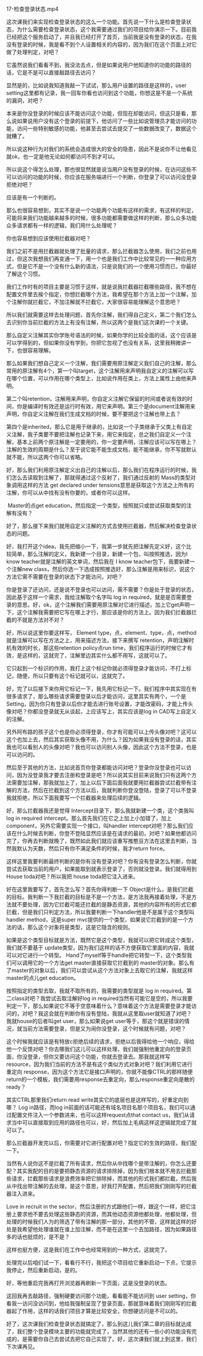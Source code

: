 17-检查登录状态.mp4

这次课我们来实现检查登录状态的这么一个功能。首先说一下什么是检查登录状态，为什么需要检查登录状态，这个我需要通过我们的项目给你演示一下。目前我已经把这个服务启动了，并且我已经打开了首页，当前我是没有登录的状态，在我没有登录的时候，我是看不到个人设置相关的内容的，因为我们在这个页面上对它做了处理判定，对吧？

它虽然说我们看看不到，我没法去点，但是如果说用户他知道你的功能的路径的话，它是不是可以直接敲路径去访问？

显然是的，比如说我知道我敲一下试试，那么用户设置的路径是这样的，user setting这里都有记录，我一回车你看也访问到这个功能，你想这是不是一个系统的漏洞，对吧？

本来是你没登录的时候应该不能访问这个功能，但现在却能访问，但这只是看，那么说如果说用户没有这个登录的前提下，他访问了一些比如说管理员才能访问的功能，访问一些特别敏感的功能，他甚至去尝试去提交了一些数据改变了，数据这个就糟了。

所以说这种行为对我们的系统会造成很大的安全的隐患，因此不是说你不让他看见就ok，也一定是他无论如何都访问不到才可以。

所以说这个得怎么处理，那也很显然就是说当用户没有登录的时候，在访问这些不可以访问的功能的时候，你应该在服务端进行一个判断，你登录了可以访问没登录拒绝对吧？

应该是有一个判断的。

那么也很容易想到，其实不是说一个功能两个功能有这样的需求，有这样的判定，可能将来我们功能越来越多的时候，很多功能都需要做这样的判断，那么众多功能众多请求都有一样的逻辑，我们用什么处理呢？

你也容易想到应该使用拦截器对吧？

我们之前不是用拦截器就处理了批量的请求，那么拦截器怎么使用，我们之前也用过，但这次我想我们再变通一下，用一个也是我们工作中比较常见的一一种应用方式，但是它不是一个没有什么新的语法，只是说我们的一个使用习惯而已，你最好了解这个习惯。

我们工作时有的项目主要是习惯于这样，就是说我拦截器拦截哪些路径，我不想在配置文件里去挨个指定，你想拦截哪个方法，我希望在那个方法上加一个注解，加个注解你就拦截它，不加注解就不拦截它，大家很容易能理解这个意思吧？

所以我们就需要这样去处理问题，首先你注解，我们得自己定义，第二个我们怎么去识别你当前拦截的方法上有没有注解，所以这两个是我们这次课的一个关键。

那么自定义注解其实你学账号语法的时候，如果你学的比较全面的话，这个应该是可以学得到的，但如果你没有学到，你把它忽视了也没有关系，这里我稍微讲一下，也很容易理解。

那么如果我们想自己定义一个注解，我们需要用原注解定义我们自己的注解，那么常用的原注解有4个，第一个叫target，这个注解用来声明我自定义的注解可以写在哪个位置，可以作用在哪个类型上，比如说作用在类上，方法上属性上由他来声明。

第二个叫retention，注解用来声明，你自定义注解它保留的时间或者说有效的时间，你是编译时有效还是运行时有效，用它来声明。第三个是document注解用来声明，你自定义注解在我们生成文档的时候，要不要把这个注解也带上去？

第四个是inherited，那么它是用于继承的，比如说一个子类继承于父类上有自定义注解，我子类要不要把注解也记录下来，用它来指定，总之我们自定义一个注解，基本上前两个原注解是一定要用的，你一定要声明，注解应该可以写在哪上？注解的生效的周期是什么？至于说它能不能生成文档，能不能继承，你不写就默认就不能，所以这两个你可以省略。

好，那么我们利用原注解定义出自己的注解以后，那么我们在程序运行的时候，我们怎么去读取到注解了，那就得通过这个反射了，我们通过反射的 Mass的类型对象调用这样的方法 get declared under tensions意思是获取这个方法之上所有的注解，你可以从中找有没有你要的，或者你可以这样。

 Master的点get education，然后指定一个类型，按照就只或尝试获取类型的注解有没有？

好了，那么接下来我们就用自定义注解的方式去使用拦截器，然后解决检查登录状态的问题。

好，我打开这个idea，我先把缩小一下，我第一步就先把注解先定义好，这个比较简单，那么注解的定义，我新建一个目录，新建一个包，叫按照推选，因为I know teacher就是注解的英文单词，然后我在 I know teacher包下，我要新建一个注解new class，然后你选一下选成按照推选好，那么注解是用来标识，说这个方法它需不需要在登录的状态下才能访问，对吧？

你是登录了还访问，还是说不登录也可以访问，需不需要？你是处于登录的状态，因此基于这样一个需求，我给注解取个名字叫 log in required，就是是否需要登录的意思。好，ok，这个注解我们需要用原注解对它进行描述，加上它get声明一下，这个注解我需要把它写在哪上才行，那应该是你的方法上。因为我们拦截器拦截的不就是方法对不对？

好，所以说这里你要这样写， Element type，点，element、type，点，method就是注解可以写在方法之上，用来描述方法，接下来撰写 retention，声明注解时机有效的时长，那这些retention policy点run time，我们程序运行的时候它才有效，是这样的，这就完了，注解里边其实什么都不用写，这就可以了。

它只起到一个标识的作用，我打上这个标记你就必须得登录才能访问，不打上标记，随便，所以只要有这个标记就可以，这就完了。

好，完了以后接下来你用它标记一下，我先用它标记一下。我们程序中其实现在有很多请求了，那么哪些请求需要登录以后才能访问，这里其实有两个，一个是 Setting，因为你只有登录以后你才能去进行账号设置，才能改密码，才能上传头像对吧？你都没登录就无从谈起，上应该写上，其实应该是log in CAD写上自定义的注解。

另外阿布路的孩子这个也是你必须得登录，你才有可能可以上传头像对吧？这可以这个也加上去，然后其实获取头像不用，为什么？因为如果我没有登录的话，其实我也可以看别人的头像对吧？我也可以访问别人头像，因此这个方法不登录，也是可以访问的。

然后至于其他的方法，比如说首页你登录都能访问对吧？登录你没登录也可以访问，因为没登录我才要去注册和登录是吧？所以说其实目前来说我们只有这两个方法需要加注解，那我就加上了，加上以后下面后面我就要用拦截器尝试拦截带有注解的方法，然后在拦截到这个方法以后，我就判断你登没登陆，登录了可以不登录我就拒绝，所以下面我要写一个拦截器来处理后续的逻辑。

好，那么拦截器我还是觉得 Intercept目录下，那么我就新建一个类，这个类我叫 log in required intercept。那么首先我们在它之上加上小加错了，加上component，另外它需要实现一个接口，叫handler intercept对吧？那么我们应该在什么时候去判断，你登不登陆显然应该是在请求的最初，对吧？如果他都访问完了，你再去判断就晚了，既然如此我们就应该重写推憨豆方法在这里去判断，当然我默认为天数，然后只有你不满足条件的时候，我才return force。

这样这里我要判断最终判断的是你有没有登录对吧？你有没有登录怎么判断，你就尝试去获取当前的用户，如果能取到就表示登录了，否则就没登录。我们就得用到 House toda对吧？所以我把 house toda把它注入进来。

好在这里我要写了，首先怎么写？首先你得判断一下 Object是什么，是我们拦截的目标。我判断一下我拦截的目标是不是一个方法，是方法我再接着处理，不是方法就不要处理，因为它拦截可能还拦截的是静态资源，其他的内容所有的形式它都拦截，但是我们只判定方法，所以我要判断一下handler他是不是属于这个类型叫 handler method，这是super mvc提供的一个类型，如果说它拦截到的是一个方法的话，那么这个对象将是类型，这是它隐含的规则。

如果是这个类型目标就是方法，既然它是这个类型，我就可以把它转成这个类型，我们就不要基于 update类型，因为我们这样的话不方便获取它里面的内容，我就可以对它进行一个转型。 Hand了myself等于handle把它转型一下，这个类型我们可以调用它的一个方法get master直接获取它拦截到的 master的对象。那么有了master的对象以后，我们可以尝试从这个方法对象上去取它的注解，我就这样master的点儿get education。

按照指定的类型去取，我就不取所有的，我需要的类型就是 log in required。第二class对吧？我尝试去取注解好log in required当然有可能它是空的，所以我要判定一下，那么如果说它不等于空意味着什么？意味着这个方法是需要登录才能访问的，对吧？我这会就在判断你有没有登陆，我就从这里取user就知道了对吧？我就house的后者叫get user，那么如果说get user等于，那这个就是错误的情况，就当前方法需要登录，但是又为闹你没登录，这个时候就有问题，对吧？

这个时候我就应该是有特放c拒绝后续的请求，拒绝以后我得给他一个响应，得给他一个反馈对吧？你去哪我们这儿可以这样处理，我们就强制他重定向的登录页面，你没登录，但你又要访问这个功能，你就去登录去。那我就这样写resource，因为我们当前的方法不是有这个类似方式对象对吧？我们利用它进行重定向 response，因为这个方法它是接口声明的，你就不能像CTRL的那样随便return的一个模板，我们需要用response去重定向，那么response重定向是散的ready？

其实CTRL那里我们return read write其实它的底层也是这样写的，好重定向到哪？ Log in路径，而log in前面的话可能还有域名项目名那个项目名，我们可以通过配置文件注入一个参数进来，也可以这样request点that contact us，我们从请求当中可以直接取到应用的路径也可以，好，然后加上毛病这样这逻辑就完成了就可以了。

那么拦截器开发完以后，你需要对它进行配置对吧？指定它的生效的路径，我们配一下。

当然有人说你这不是拦截了所有请求，然后你从中找哪个是带注解的，你怎么还要配？其实我配的目的是要把静态资源的请求排除掉，因为我们根本就不用去拦截那些请求，拦截那些请求是浪费效率把它排除掉，而其他的形式我们都拦截，然后我从中找出带注解的去处理，是这个意思，好我打开配置，然后把我们刚刚写的拦截器注入进来。

Love in recruit in the sector，然后注册的方式跟他们一样，跟这个一样，把它注册上要求他不要去处理这些静态的资源，而其他动态资源他都处理，他都处理，但处理的时候我们人为的筛选了带有注解的那一部分，其他的不管，这样就这样的好处是我希望他处理谁就在谁上加注解，而不是在这里一个去加路径，因为如果路径多的话也挺烦的，是不是？

这样也挺方便，这是我们在工作中也经常用到的一种方式，这就完了。

处理完以后咱们试一下，看看行不行，我把这个项目给它重新启动一下点，它提示我停止，然后重新启动，是的。

好，等他重启完我再打开浏览器再刷新一下页面，这是没登录的状态。

这回我再去敲路径，强制硬要访问那个功能，看看能不能访问到 user setting，你看我一访问没访问到，他给我强制呈现了登录页面，那就意味着我们刚刚写的拦截器起了作用，这样的话我们项目才算是比较安全，你想硬访问是不可以的。

好了，这次课我们检查登录状态就搞定了，那么到这儿我们第二章的目标就达成了，我们整个登录模块主要的功能就完成了，当然其他的还有一些小的功能没有完成的，是需要你自己去尝试去把它自己实现了。好，这次课我们就上到这里，我们下次课再见。